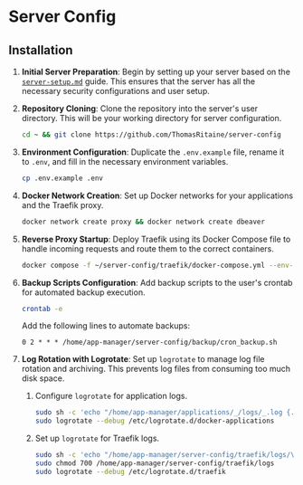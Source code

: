 # Server Config

## Installation

1. **Initial Server Preparation**: Begin by setting up your server based on the [`server-setup.md`](./server-setup.md) guide. This ensures that the server has all the necessary security configurations and user setup.

2. **Repository Cloning**: Clone the repository into the server's user directory. This will be your working directory for server configuration.

   ```sh
   cd ~ && git clone https://github.com/ThomasRitaine/server-config
   ```

3. **Environment Configuration**: Duplicate the `.env.example` file, rename it to `.env`, and fill in the necessary environment variables.

   ```sh
   cp .env.example .env
   ```

4. **Docker Network Creation**: Set up Docker networks for your applications and the Traefik proxy.

   ```sh
   docker network create proxy && docker network create dbeaver
   ```

5. **Reverse Proxy Startup**: Deploy Traefik using its Docker Compose file to handle incoming requests and route them to the correct containers.

   ```sh
   docker compose -f ~/server-config/traefik/docker-compose.yml --env-file ~/server-config/.env up -d
   ```

6. **Backup Scripts Configuration**: Add backup scripts to the user's crontab for automated backup execution.

   ```sh
   crontab -e
   ```

   Add the following lines to automate backups:

   ```vim
   0 2 * * * /home/app-manager/server-config/backup/cron_backup.sh
   ```

7. **Log Rotation with Logrotate**: Set up `logrotate` to manage log file rotation and archiving. This prevents log files from consuming too much disk space.
   1. Configure `logrotate` for application logs.
      ```sh
      sudo sh -c 'echo "/home/app-manager/applications/_/logs/_.log {...}" > /etc/logrotate.d/docker-applications'
      sudo logrotate --debug /etc/logrotate.d/docker-applications
      ```
   2. Set up `logrotate` for Traefik logs.
      ```sh
      sudo sh -c 'echo "/home/app-manager/server-config/traefik/logs/\*.log {...}" > /etc/logrotate.d/traefik'
      sudo chmod 700 /home/app-manager/server-config/traefik/logs
      sudo logrotate --debug /etc/logrotate.d/traefik
      ```
